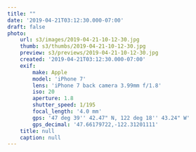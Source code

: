 ```yaml
---
title: ""
date: '2019-04-21T03:12:30.000-07:00'
draft: false
photo:
    url: s3/images/2019-04-21-10-12-30.jpg
    thumb: s3/thumbs/2019-04-21-10-12-30.jpg
    preview: s3/previews/2019-04-21-10-12-30.jpg
    created: '2019-04-21T03:12:30.000-07:00'
    exif:
        make: Apple
        model: 'iPhone 7'
        lens: 'iPhone 7 back camera 3.99mm f/1.8'
        iso: 20
        aperture: 1.8
        shutter_speed: 1/195
        focal_length: '4.0 mm'
        gps: '47 deg 39'' 42.47" N, 122 deg 18'' 43.24" W'
        gps_decimal: '47.66179722,-122.31201111'
    title: null
    caption: null
---
```



